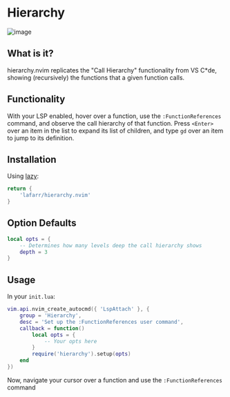 # Hierarchy
![image](https://i.imgur.com/HGsRt4X.png)

## What is it?
hierarchy.nvim replicates the "Call Hierarchy" functionality from VS C*de, showing (recursively) the functions that a given function calls.

## Functionality
With your LSP enabled, hover over a function, use the `:FunctionReferences` command, and observe the call hierarchy of that function. Press `<Enter>` over an item in the list to expand its list of children, and type `gd` over an item to jump to its definition.

## Installation
Using [lazy](https://github.com/folke/lazy.nvim):
```lua
return {
    'lafarr/hierarchy.nvim'
}
```

## Option Defaults
```lua
local opts = {
    -- Determines how many levels deep the call hierarchy shows
    depth = 3
}
```

## Usage
In your `init.lua`:
```lua
vim.api.nvim_create_autocmd({ 'LspAttach' }, {
    group = 'Hierarchy',
    desc = 'Set up the :FunctionReferences user command',
    callback = function()
        local opts = {
            -- Your opts here
        }
        require('hierarchy').setup(opts)
    end
})
```

Now, navigate your cursor over a function and use the `:FunctionReferences` command
